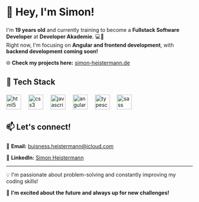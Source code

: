 <h1 align="left">👋  <b>Hey, I'm Simon!</b></h1>

###

<p align="left">I'm <b>19 years old</b> and currently training to become a <b>Fullstack Software Developer</b> at <b>Developer Akademie</b>. 💻🚀<br>Right now, I'm focusing on <b>Angular and frontend development</b>, with <b>backend development coming soon!</b></p>
<p align="left">🌐 <b>Check my projects here:</b> <a href="https://simon-heistermann.de">simon-heistermann.de</a></p>

###

<h2 align="left">🚀 <b>Tech Stack</b></h2>

###

<div>
 <div align="left">
  <img src="https://cdn.jsdelivr.net/gh/devicons/devicon/icons/html5/html5-original.svg" height="40" alt="html5 logo"  />
  <img width="12" />
  <img src="https://cdn.jsdelivr.net/gh/devicons/devicon/icons/css3/css3-original.svg" height="40" alt="css3 logo"  />
  <img width="12" />
  <img src="https://cdn.jsdelivr.net/gh/devicons/devicon/icons/javascript/javascript-original.svg" height="40" alt="javascript logo"  />
  <img width="12" />
  <img src="https://cdn.jsdelivr.net/gh/devicons/devicon/icons/angularjs/angularjs-original.svg" height="40" alt="angularjs logo"  />
  <img width="12" />
  <img src="https://cdn.jsdelivr.net/gh/devicons/devicon/icons/typescript/typescript-original.svg" height="40" alt="typescript logo"  />
  <img width="12" />
  <img src="https://cdn.jsdelivr.net/gh/devicons/devicon/icons/sass/sass-original.svg" height="40" alt="sass logo"  />
 </div>

###
 </div>
</div>

###

<h2 align="left">📫 <b>Let's connect!</b></h2>

###

<p>📧 <b>Email:</b> <a href="mailto:buisness.heistermann@icloud.com">buisness.heistermann@icloud.com</a></p>
<p>💼 <b>LinkedIn:</b> <a href="https://www.linkedin.com/in/simon-maximilian-heistermann-419531250/" target="_blank">Simon Heistermann</a></p>

---

<p>💡 I'm passionate about problem-solving and constantly improving my coding skills!</p>
<p>🚀 <b>I'm excited about the future and always up for new challenges!</b></p>
